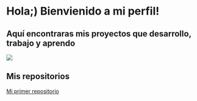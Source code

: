 # Hola;) Bienvienido a mi perfil!


## Aquí encontraras mis proyectos que desarrollo, trabajo y aprendo

![](https://encrypted-tbn0.gstatic.com/images?q=tbn:ANd9GcQlFrJGfKQ2xVddooaoB12EdeFQQHE543fJFyD9yXoRsKUtFHnZWZobBq7ogqvdFrUCUFo&usqp=CAU)

## Mis repositorios

[Mi primer repositorio](https://github.com/helendomenech64-H/Gestor.Tareas.git)
<!--
**helendomenech64-H/helendomenech64-H** is a ✨ _special_ ✨ repository because its `README.md` (this file) appears on your GitHub profile.

Here are some ideas to get you started:

- 🔭 I’m currently working on ...
- 🌱 I’m currently learning ...
- 👯 I’m looking to collaborate on ...
- 🤔 I’m looking for help with ...
- 💬 Ask me about ...
- 📫 How to reach me: ...
- 😄 Pronouns: ...
- ⚡ Fun fact: ...
-->
